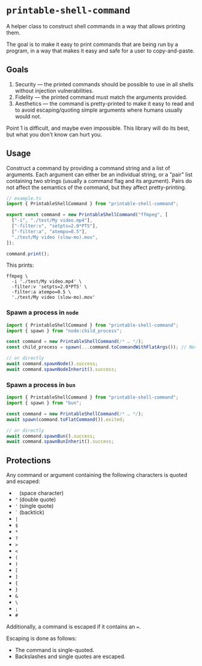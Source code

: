 # `printable-shell-command`

A helper class to construct shell commands in a way that allows printing them.

The goal is to make it easy to print commands that are being run by a program, in a way that makes it easy and safe for a user to copy-and-paste.

## Goals

1. Security — the printed commands should be possible to use in all shells without injection vulnerabilities.
2. Fidelity — the printed command must match the arguments provided.
3. Aesthetics — the command is pretty-printed to make it easy to read and to avoid escaping/quoting simple arguments where humans usually would not.

Point 1 is difficult, and maybe even impossible. This library will do its best, but what you don't know can hurt you.

## Usage

Construct a command by providing a command string and a list of arguments. Each argument can either be an individual string, or a "pair" list containing two strings (usually a command flag and its argument). Pairs do not affect the semantics of the command, but they affect pretty-printing.

```typescript
// example.ts
import { PrintableShellCommand } from "printable-shell-command";

export const command = new PrintableShellCommand("ffmpeg", [
  ["-i", "./test/My video.mp4"],
  ["-filter:v", "setpts=2.0*PTS"],
  ["-filter:a", "atempo=0.5"],
  "./test/My video (slow-mo).mov",
]);

command.print();
```

This prints:

```shell
ffmpeg \
  -i './test/My video.mp4' \
  -filter:v 'setpts=2.0*PTS' \
  -filter:a atempo=0.5 \
  './test/My video (slow-mo).mov'
```

### Spawn a process in `node`

```typescript
import { PrintableShellCommand } from "printable-shell-command";
import { spawn } from "node:child_process";

const command = new PrintableShellCommand(/* … */);
const child_process = spawn(...command.toCommandWithFlatArgs()); // Note the `...`

// or directly
await command.spawnNode().success;
await command.spawnNodeInherit().success;
```

### Spawn a process in `bun`

```typescript
import { PrintableShellCommand } from "printable-shell-command";
import { spawn } from "bun";

const command = new PrintableShellCommand(/* … */);
await spawn(command.toFlatCommand()).exited;

// or directly
await command.spawnBun().success;
await command.spawnBunInherit().success;
```

## Protections

Any command or argument containing the following characters is quoted and escaped:

- <code> </code> (space character)
- `"` (double quote)
- `'` (single quote)
- <code>`</code> (backtick)
- `|`
- `$`
- `*`
- `?`
- `>`
- `<`
- `(`
- `)`
- `[`
- `]`
- `{`
- `}`
- `&`
- `\`
- `;`
- `#`

Additionally, a command is escaped if it contains an `=`.

Escaping is done as follows:

- The command is single-quoted.
- Backslashes and single quotes are escaped.
